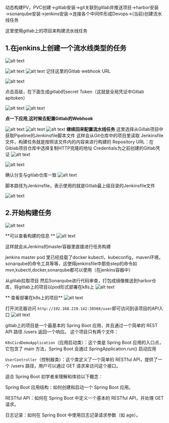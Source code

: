 动态构建PV，PVC创建→gitlab安装→git关联到gitlab并推送项目→harbor安装→sonarqube安装→jenkins安装→连接各个中间件形成Devops→(当前)创建流水线任务

这里使用gitlab上的项目来构建流水线任务
## 1.在jenkins上创建一个流水线类型的任务
![alt text](\图片\image.png)

![alt text](\图片\image-1.png)
![alt text](\图片\image-2.png)
记住这里的Gitlab webhook URL

![alt text](\图片\image-3.png)

点击高级，在下面生成gitlab的secret Token（这就是全局凭证中Gitlab apitoken）

![alt text](\图片\image-4.png)
![alt text](\图片\image-5.png)

**点一下应用,这时候去配置Gitlab的Webhook**

![alt text](\图片\image-17.png)
![alt text](\图片\image-18.png)
![alt text](\图片\image-7.png)
**继续回来配置流水线任务**
这里选择从Gillab项目中获取Pipeline的Jenkinsfile脚本文件
这样会从Git仓库中的项目里读取 Jenkinsfile文件，构建任务就是按照该文件内的内容来进行构建的
Repository URL：在Giblab项目仓库中选择复制HTTP克隆的地址
Credentials为之前创建的Gitlab凭证
![alt text](\图片\image-8.png)

![alt text](\图片\image-6.png)

确认分支与gitlab仓库一致
![alt text](\图片\image-9.png)

脚本路径为Jenkinsfile，表示使用的就是Gitlab最上级目录的Jenkinsfile文件

![alt text](\图片\image-10.png)

## 2.开始构建任务
![alt text](\图片\image-11.png)

**可以查看构建的信息 **
![alt text](\图片\image-12.png)

这样就会从Jenkins的master容器里直接进行任务构建

jenkins master pod 里已经挂载了docker kubectl，kubeconfig，maven环境，sonarqube的命令工具等等，这使得jenkinsfile中那些step的命令如mvn,kubectl,docker,sonarqube都可以使用（在jenkins容器中）

从gitlab拉取项目 然后Sonarqube进行代码审查，打包成镜像推送到harbor仓库，将gitlab上的项目以pod形式部署在k8s上
![alt text](\图片\image-13.png)

** 查看部署在k8s上的项目**
![alt text](\图片\image-14.png)

打开浏览器访问 `http://192.168.219.142:30508/user`即可访问到该项目的API入口
![alt text](\图片\image-15.png)


gitlab上的项目是一个最基本的 Spring Boot 应用，并且通过一个简单的 REST API 路径 /users 返回一个响应。
这个项目只有两个文件：

`K8sCicdDemoApplication`（应用启动类）：这个类是 Spring Boot 应用的入口点，它包含了 main 方法，Spring Boot 会通过 SpringApplication.run() 启动应用

`UserController`（控制器类）：这个类定义了一个简单的 RESTful API，提供了一个 /users 路径，用户可以通过 GET 请求来访问这个接口。

适合 Spring Boot 初学者来理解和体验以下概念：

Spring Boot 应用结构：如何创建和启动一个 Spring Boot 应用。

RESTful API：如何在 Spring Boot 中定义一个基本的 RESTful API，并处理 GET 请求。

日志记录：如何在 Spring Boot 中使用日志记录请求参数（如 age）。
